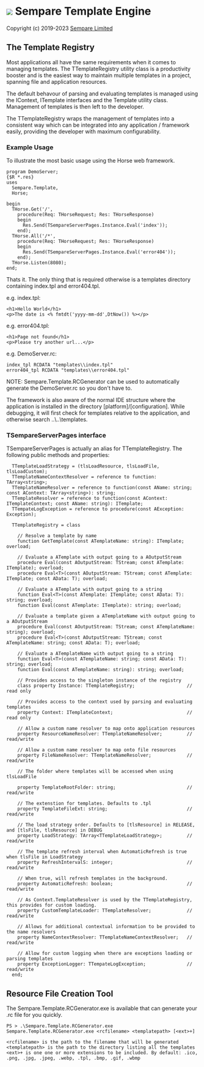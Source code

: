 # ![](../images/sempare-logo-45px.png) Sempare Template Engine

Copyright (c) 2019-2023 [Sempare Limited](http://www.sempare.ltd)

## The Template Registry

Most applications all have the same requirements when it comes to managing templates. The TTemplateRegistry utility class is a productivity booster and is the easiest way to maintain multiple templates in a project, spanning file and application resources.

The default behavour of parsing and evaluating templates is managed using the IContext, ITemplate interfaces and the Template utility class. Management of templates is then left to the developer. 

The TTemplateRegistry wraps the management of templates into a consistent way which can be integrated into any application / framework easily, providing the developer with maximum configurability.

### Example Usage

To illustrate the most basic usage using the Horse web framework.
```
program DemoServer;
{$R *.res}
uses
  Sempare.Template,
  Horse;

begin
  THorse.Get('/',
    procedure(Req: THorseRequest; Res: THorseResponse)
    begin
      Res.Send(TSempareServerPages.Instance.Eval('index'));
    end);
  THorse.All('/*',
    procedure(Req: THorseRequest; Res: THorseResponse)
    begin
      Res.Send(TSempareServerPages.Instance.Eval('error404'));
    end);
  THorse.Listen(8080);  
end;
```

Thats it. The only thing that is required otherwise is a templates directory containing index.tpl and error404.tpl.

e.g. index.tpl: 
```
<h1>Hello World</h1>
<p>The date is <% fmtdt('yyyy-mm-dd',DtNow()) %></p>
```


e.g. error404.tpl: 
```
<h1>Page not found</h1>
<p>Please try another url...</p>
```


e.g. DemoServer.rc: 
```
index_tpl RCDATA "templates\\index.tpl"
error404_tpl RCDATA "templates\\error404.tpl"
```

NOTE: Sempare.Template.RCGenerator can be used to automatically generate the DemoServer.rc so you don't have to.


The framework is also aware of the normal IDE structure where the application is installed in the directory [platform]/[configuration]. While debugging, it will first check for templates relative to the application, and otherwise search ..\\..\\templates.


### TSempareServerPages interface

TSempareServerPages is actually an alias for TTemplateRegistry. The following public methods and properties:
```
  TTemplateLoadStrategy = (tlsLoadResource, tlsLoadFile, tlsLoadCustom);
  TTemplateNameContextResolver = reference to function: TArray<string>;
  TTemplateNameResolver = reference to function(const AName: string; const AContext: TArray<string>): string;
  TTemplateResolver = reference to function(const AContext: ITemplateContext; const AName: string): ITemplate;
  TTempateLogException = reference to procedure(const AException: Exception);

  TTemplateRegistry = class 

    // Resolve a template by name
    function GetTemplate(const ATemplateName: string): ITemplate; overload;

    // Evaluate a ATemplate with output going to a AOutputStream
    procedure Eval(const AOutputStream: TStream; const ATemplate: ITemplate); overload;
    procedure Eval<T>(const AOutputStream: TStream; const ATemplate: ITemplate; const AData: T); overload;

    // Evaluate a ATemplate with output going to a string
    function Eval<T>(const ATemplate: ITemplate; const AData: T): string; overload;
    function Eval(const ATemplate: ITemplate): string; overload;

    // Evaluate a template given a ATemplateName with output going to a AOutputStream
    procedure Eval(const AOutputStream: TStream; const ATemplateName: string); overload;
    procedure Eval<T>(const AOutputStream: TStream; const ATemplateName: string; const AData: T); overload;
    
    // Evaluate a ATemplateName with output going to a string
    function Eval<T>(const ATemplateName: string; const AData: T): string; overload;
    function Eval(const ATemplateName: string): string; overload;

    // Provides access to the singleton instance of the registry
    class property Instance: TTemplateRegistry;                   // read only

    // Provides access to the context used by parsing and evaluating templates
    property Context: ITemplateContext;                           // read only
    
    // Allow a custom name resolver to map onto application resources 
    property ResourceNameResolver: TTemplateNameResolver;         // read/write
    
    // Allow a custom name resolver to map onto file resources
    property FileNameResolver: TTemplateNameResolver;             // read/write
    
    // The folder where templates will be accessed when using tlsLoadFile
    
    property TemplateRootFolder: string;                          // read/write
    
    // The extenstion for templates. Defaults to .tpl
    property TemplateFileExt: string;                             // read/write
    
    // The load strategy order. Defaults to [tlsResource] in RELEASE, and [tlsFile, tlsResource] in DEBUG
    property LoadStrategy: TArray<TTemplateLoadStrategy>;         // read/write
    
    // The template refresh interval when AutomaticRefresh is true when tlsFile in LoadStrategy
    property RefreshIntervalS: integer;                           // read/write
    
    // When true, will refresh templates in the background. 
    property AutomaticRefresh: boolean;                           // read/write
    
    // As Context.TemplateResolver is used by the TTemplateRegistry, this provides for custom loading.
    property CustomTemplateLoader: TTemplateResolver;             // read/write
    
    // Allows for additional contextual information to be provided to the name resolvers
    property NameContextResolver: TTemplateNameContextResolver;   // read/write
    
    // Allow for custom logging when there are exceptions loading or parsing templates
    property ExceptionLogger: TTempateLogException;               // read/write
  end;

```


## Resource File Creation Tool

The Sempare.Template.RCGenerator.exe is available that can generate your .rc file for you quickly.

```
PS > .\Sempare.Template.RCGenerator.exe
Sempare.Template.RCGenerator.exe <rcfilename> <templatepath> [<ext>+]

<rcfilename> is the path to the filename that will be generated
<templatepath> is the path to the directory listing all the templates
<ext>+ is one one or more extensions to be included. By default: .ico, .png, .jpg, .jpeg, .webp, .tpl, .bmp, .gif, .wbmp
```